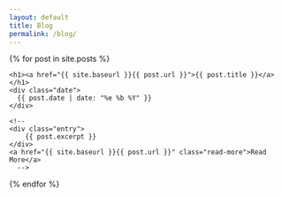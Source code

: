 ```yaml
---
layout: default
title: Blog
permalink: /blog/
---
```


<div class="posts">
  {% for post in site.posts %}
  <article class="post">

    <h1><a href="{{ site.baseurl }}{{ post.url }}">{{ post.title }}</a></h1>
    <div class="date">
      {{ post.date | date: "%e %b %Y" }}
    </div>

    <!--
    <div class="entry">
        {{ post.excerpt }}
    </div>
    <a href="{{ site.baseurl }}{{ post.url }}" class="read-more">Read More</a> 
      -->

  </article>
  {% endfor %}
</div>
